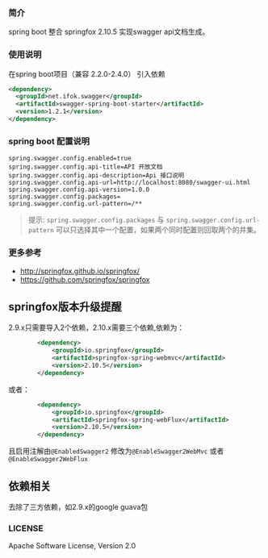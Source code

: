 ### 简介
spring boot 整合 springfox 2.10.5 实现swagger api文档生成。
### 使用说明
在spring boot项目（兼容 2.2.0-2.4.0）
引入依赖
```xml
<dependency>
  <groupId>net.ifok.swagger</groupId>
  <artifactId>swagger-spring-boot-starter</artifactId>
  <version>1.2.1</version>
</dependency>
```

### spring boot 配置说明
````properties
spring.swagger.config.enabled=true
spring.swagger.config.api-title=API 开放文档
spring.swagger.config.api-description=Api 接口说明
spring.swagger.config.api-url=http://localhost:8080/swagger-ui.html
spring.swagger.config.api-version=1.0.0
spring.swagger.config.packages=
spring.swagger.config.url-pattern=/**
````
> 提示: `spring.swagger.config.packages` 与 `spring.swagger.config.url-pattern` 可以只选择其中一个配置，如果两个同时配置则回取两个的并集。 

### 更多参考

- http://springfox.github.io/springfox/
- https://github.com/springfox/springfox

## springfox版本升级提醒
2.9.x只需要导入2个依赖，2.10.x需要三个依赖,依赖为：
```xml
        <dependency>
            <groupId>io.springfox</groupId>
            <artifactId>springfox-spring-webmvc</artifactId>
            <version>2.10.5</version>
        </dependency>
```
或者：
````xml
        <dependency>
            <groupId>io.springfox</groupId>
            <artifactId>springfox-spring-webFlux</artifactId>
            <version>2.10.5</version>
        </dependency>
````

且启用注解由`@EnabledSwagger2` 修改为`@EnableSwagger2WebMvc` 或者`@EnableSwagger2WebFlux`

## 依赖相关
去除了三方依赖，如2.9.x的google guava包
### LICENSE
Apache Software License, Version 2.0